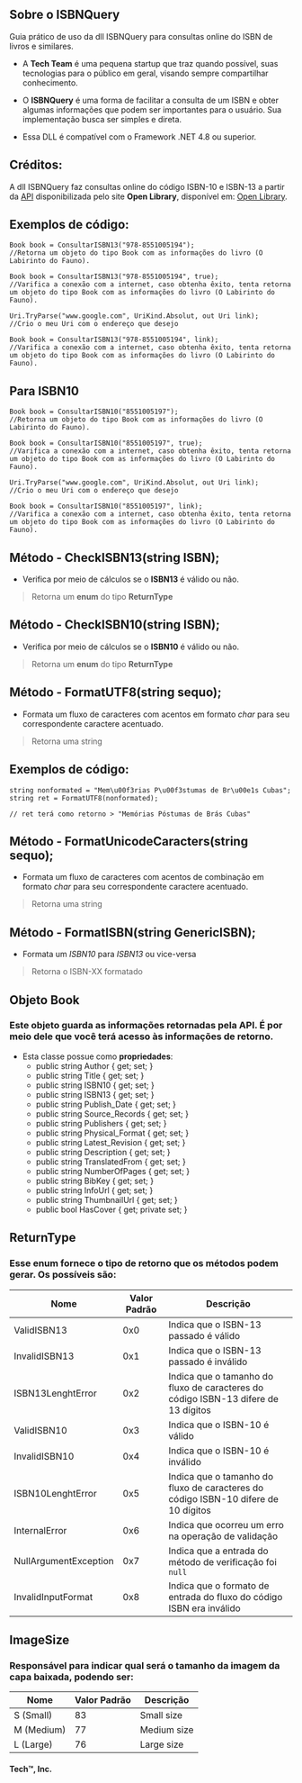 ## __Sobre o ISBNQuery__
Guia prático de uso da dll ISBNQuery para consultas online do ISBN de livros e similares.

* A __Tech Team__ é uma pequena startup que traz quando possível, suas tecnologias para o público em geral, visando sempre compartilhar conhecimento.

* O __ISBNQuery__ é uma forma de facilitar a consulta de um ISBN e obter algumas informações que podem ser importantes para o usuário. Sua implementação busca ser simples e direta.

* Essa DLL é compatível com o Framework .NET 4.8 ou superior.

## Créditos:
A dll ISBNQuery faz consultas online do código ISBN-10 e ISBN-13 a partir da [API](https://openlibrary.org/developers/) disponibilizada pelo site __Open Library__, disponível em: [Open Library](https://openlibrary.org/).

## Exemplos de código:

```
Book book = ConsultarISBN13("978-8551005194");
//Retorna um objeto do tipo Book com as informações do livro (O Labirinto do Fauno).
```

```
Book book = ConsultarISBN13("978-8551005194", true);
//Varifica a conexão com a internet, caso obtenha êxito, tenta retorna um objeto do tipo Book com as informações do livro (O Labirinto do Fauno).
```
```
Uri.TryParse("www.google.com", UriKind.Absolut, out Uri link);
//Crio o meu Uri com o endereço que desejo

Book book = ConsultarISBN13("978-8551005194", link);
//Varifica a conexão com a internet, caso obtenha êxito, tenta retorna um objeto do tipo Book com as informações do livro (O Labirinto do Fauno).
```

## Para ISBN10

```
Book book = ConsultarISBN10("8551005197");
//Retorna um objeto do tipo Book com as informações do livro (O Labirinto do Fauno).
```
```
Book book = ConsultarISBN10("8551005197", true);
//Varifica a conexão com a internet, caso obtenha êxito, tenta retorna um objeto do tipo Book com as informações do livro (O Labirinto do Fauno).
```
```
Uri.TryParse("www.google.com", UriKind.Absolut, out Uri link);
//Crio o meu Uri com o endereço que desejo

Book book = ConsultarISBN10("8551005197", link);
//Varifica a conexão com a internet, caso obtenha êxito, tenta retorna um objeto do tipo Book com as informações do livro (O Labirinto do Fauno).
```

## Método - CheckISBN13(string ISBN);
* Verifica por meio de cálculos se o __ISBN13__ é válido ou não.
> Retorna um __enum__ do tipo __ReturnType__

## Método - CheckISBN10(string ISBN);
* Verifica por meio de cálculos se o __ISBN10__ é válido ou não.
> Retorna um __enum__ do tipo __ReturnType__

## Método - FormatUTF8(string sequo);
* Formata um fluxo de caracteres com acentos em formato _char_ para seu correspondente caractere acentuado.

> Retorna uma string

## Exemplos de código:

```
string nonformated = "Mem\u00f3rias P\u00f3stumas de Br\u00e1s Cubas";
string ret = FormatUTF8(nonformated);

// ret terá como retorno > "Memórias Póstumas de Brás Cubas"
```

## Método - FormatUnicodeCaracters(string sequo);
* Formata um fluxo de caracteres com acentos de combinação em formato _char_ para seu correspondente caractere acentuado.

> Retorna uma string

## Método - FormatISBN(string GenericISBN);
* Formata um _ISBN10_ para _ISBN13_ ou vice-versa

> Retorna o ISBN-XX formatado

## Objeto __Book__
### Este objeto guarda as informações retornadas pela API. É por meio dele que você terá acesso às informações de retorno.

* Esta classe possue como __propriedades__:
    * public string Author { get; set; }
    * public string Title { get; set; }
    * public string ISBN10 { get; set; }
    * public string ISBN13 { get; set; }
    * public string Publish_Date { get; set; }
    * public string Source_Records { get; set; }
    * public string Publishers { get; set; }
    * public string Physical_Format { get; set; }
    * public string Latest_Revision { get; set; }
    * public string Description { get; set; }
    * public string TranslatedFrom { get; set; }
    * public string NumberOfPages { get; set; }
    * public string BibKey { get; set; }
    * public string InfoUrl { get; set; }
    * public string ThumbnailUrl { get; set; }
    * public bool HasCover { get; private set; }


## __ReturnType__
### Esse enum fornece o tipo de retorno que os métodos podem gerar. Os possíveis são:


| Nome              | Valor Padrão | Descrição                                                           |
| ----------------- | ------------ | ------------------------------------------------------------------- |
| ValidISBN13       | 0x0          | Indica que o ISBN-13 passado é válido                               |
| InvalidISBN13     | 0x1          | Indica que o ISBN-13 passado é inválido                             |
| ISBN13LenghtError | 0x2          | Indica que o tamanho do fluxo de caracteres do código ISBN-13 difere de 13 dígitos |
| ValidISBN10       | 0x3          | Indica que o ISBN-10 é válido                                       |
| InvalidISBN10     | 0x4          | Indica que o ISBN-10 é inválido                                     |
| ISBN10LenghtError | 0x5          | Indica que o tamanho do fluxo de caracteres do código ISBN-10 difere de 10 dígitos |
| InternalError     | 0x6          | Indica que ocorreu um erro na operação de validação                |
| NullArgumentException | 0x7      | Indica que a entrada do método de verificação foi `null`          |
| InvalidInputFormat | 0x8       | Indica que o formato de entrada do fluxo do código ISBN era inválido |



## __ImageSize__
### Responsável para indicar qual será o tamanho da imagem da capa baixada, podendo ser:

| Nome       | Valor Padrão | Descrição     |
| ---------- | ------------ | ------------- |
| S (Small)  | 83           | Small size    |
| M (Medium) | 77           | Medium size   |
| L (Large)  | 76           | Large size    |

#### Tech™, Inc.
